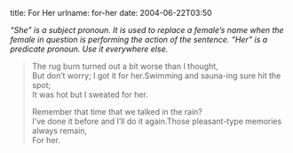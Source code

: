 title: For Her
urlname: for-her
date: 2004-06-22T03:50

_&ldquo;She&rdquo; is a subject pronoun. It is used to replace a female&#x02bc;s name when the female in question is performing the action of the sentence. &ldquo;Her&rdquo; is a predicate pronoun. Use it everywhere else._

>  
> The rug burn turned out a bit worse than I thought,  
> But don&#x02bc;t worry; I got it for her.Swimming and sauna-ing sure hit the spot;  
> It was hot but I sweated for her.
> 
>  
> Remember that time that we talked in the rain?  
> I&#x02bc;ve done it before and I&#x02bc;ll do it again.Those pleasant-type memories always remain,  
> For her.
> 